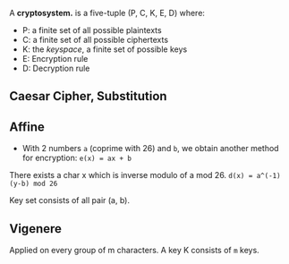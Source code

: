 <!-- # Secret Key Cryptography -->
<!---->
<!-- # Public Key Cryptosystem -->
<!---->
<!-- # Hybrid -->
<!---->
<!-- Dùng khóa công khai trao đổi khóa rồi dùng khóa bí mật trao đổi thông tin. Do khóa bí mật có performance tốt hơn. -->
<!---->
<!-- ## Block Cipher -->
<!---->
<!-- ## Stream Cipher -->
<!---->
<!-- ## Mesage Integrity  -->
<!-- ## Message  -->
<!-- ## Availability -->


A **cryptosystem.** is a five-tuple (P, C, K, E, D) where:

- P: a finite set of all possible plaintexts
- C: a finite set of all possible ciphertexts
- K: the *keyspace*, a finite set of possible keys
- E: Encryption rule
- D: Decryption rule

## Caesar Cipher, Substitution
## Affine
- With 2 numbers `a` (coprime with 26) and `b`, we obtain another method for encryption: `e(x) = ax + b`

There exists a char x which is inverse modulo of a mod 26. `d(x) = a^(-1) (y-b) mod 26`

Key set consists of all pair (a, b).

## Vigenere
Applied on every group of m characters. A key K consists of `m` keys.

